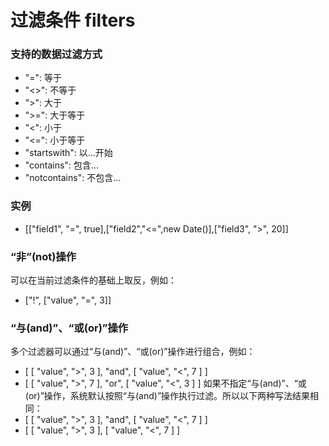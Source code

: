 过滤条件 filters
===

### 支持的数据过滤方式
- "=": 等于
- "<>": 不等于
- ">": 大于
- ">=": 大于等于
- "<": 小于
- "<=": 小于等于
- "startswith": 以...开始
- "contains": 包含...
- "notcontains": 不包含...

### 实例
- [["field1", "=", true],["field2","<=",new Date()],["field3", ">", 20]]

### “非”(not)操作
可以在当前过滤条件的基础上取反，例如：
-  ["!", ["value", "=", 3]]

### “与(and)”、“或(or)”操作
多个过滤器可以通过“与(and)”、“或(or)”操作进行组合，例如：
- [ [ "value", ">", 3 ], "and", [ "value", "<", 7 ] ]
- [ [ "value", ">", 7 ], "or", [ "value", "<", 3 ] ]
如果不指定“与(and)”、“或(or)”操作，系统默认按照“与(and)”操作执行过滤。所以以下两种写法结果相同：
- [ [ "value", ">", 3 ], "and", [ "value", "<", 7 ] ]
- [ [ "value", ">", 3 ], [ "value", "<", 7 ] ]

